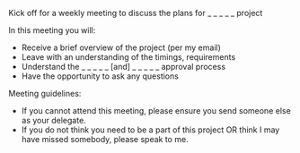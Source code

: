 Kick off for a weekly meeting to discuss the plans for _ _ _ _ _ project

In this meeting you will: 
* Receive a brief overview of the project (per my email) 
* Leave with an understanding of the timings, requirements 
* Understand the _ _ _ _ _  [and] _ _ _ _ _ approval process 
* Have the opportunity to ask any questions  

Meeting guidelines:
* If you cannot attend this meeting, please ensure you send someone else as your delegate.  
* If you do not think you need to be a part of this project OR think I may have missed somebody, please speak to me.
